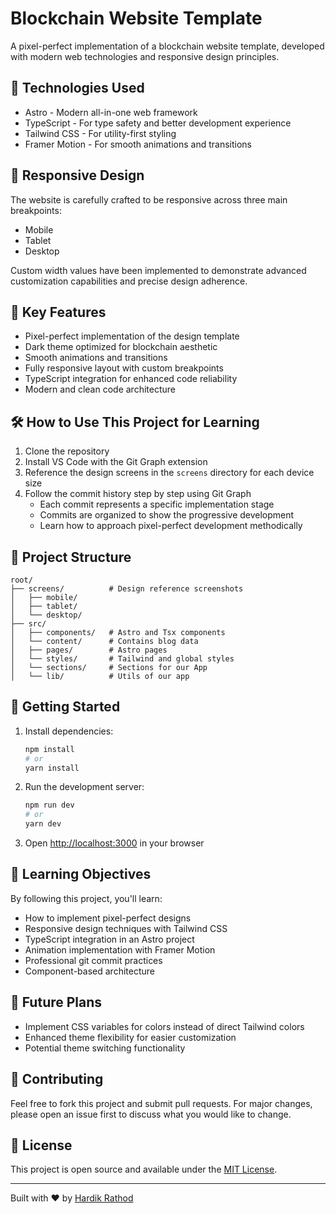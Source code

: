 # Blockchain Website Template

A pixel-perfect implementation of a blockchain website template, developed with modern web technologies and responsive design principles.

## 🚀 Technologies Used

-   Astro - Modern all-in-one web framework
-   TypeScript - For type safety and better development experience
-   Tailwind CSS - For utility-first styling
-   Framer Motion - For smooth animations and transitions

## 📱 Responsive Design

The website is carefully crafted to be responsive across three main breakpoints:

-   Mobile
-   Tablet
-   Desktop

Custom width values have been implemented to demonstrate advanced customization capabilities and precise design adherence.

## 🎯 Key Features

-   Pixel-perfect implementation of the design template
-   Dark theme optimized for blockchain aesthetic
-   Smooth animations and transitions
-   Fully responsive layout with custom breakpoints
-   TypeScript integration for enhanced code reliability
-   Modern and clean code architecture

## 🛠️ How to Use This Project for Learning

1. Clone the repository
2. Install VS Code with the Git Graph extension
3. Reference the design screens in the `screens` directory for each device size
4. Follow the commit history step by step using Git Graph
    - Each commit represents a specific implementation stage
    - Commits are organized to show the progressive development
    - Learn how to approach pixel-perfect development methodically

## 📂 Project Structure

```
root/
├── screens/          # Design reference screenshots
│   ├── mobile/
│   ├── tablet/
│   └── desktop/
├── src/
│   ├── components/   # Astro and Tsx components
│   └── content/      # Contains blog data
│   ├── pages/        # Astro pages
│   └── styles/       # Tailwind and global styles
│   └── sections/     # Sections for our App
│   └── lib/          # Utils of our app

```

## 🚀 Getting Started

1. Install dependencies:

    ```bash
    npm install
    # or
    yarn install
    ```

2. Run the development server:

    ```bash
    npm run dev
    # or
    yarn dev
    ```

3. Open [http://localhost:3000](http://localhost:3000) in your browser

## 🎯 Learning Objectives

By following this project, you'll learn:

-   How to implement pixel-perfect designs
-   Responsive design techniques with Tailwind CSS
-   TypeScript integration in an Astro project
-   Animation implementation with Framer Motion
-   Professional git commit practices
-   Component-based architecture

## 🔄 Future Plans

-   Implement CSS variables for colors instead of direct Tailwind colors
-   Enhanced theme flexibility for easier customization
-   Potential theme switching functionality

## 🤝 Contributing

Feel free to fork this project and submit pull requests. For major changes, please open an issue first to discuss what you would like to change.

## 📝 License

This project is open source and available under the [MIT License](LICENSE).

---

Built with ❤️ by [Hardik Rathod](https://x.com/HardikR68342506)
